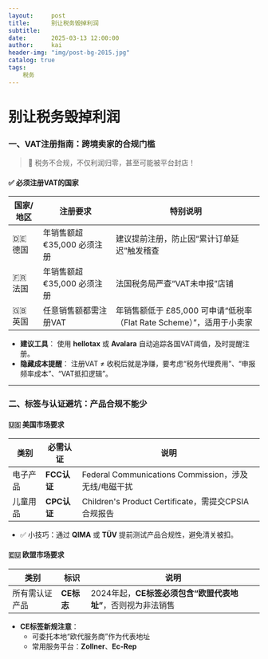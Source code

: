 ```yaml
---
layout:     post
title:      别让税务毁掉利润
subtitle:   
date:       2025-03-13 12:00:00
author:     kai
header-img: "img/post-bg-2015.jpg"
catalog: true
tags:
    税务
---
```

# 别让税务毁掉利润

### 一、VAT注册指南：跨境卖家的合规门槛

> 🚨 税务不合规，不仅利润归零，甚至可能被平台封店！

#### ✅ 必须注册VAT的国家

| 国家/地区 | 注册要求                    | 特别说明                                                     |
| --------- | --------------------------- | ------------------------------------------------------------ |
| 🇩🇪 德国   | 年销售额超 €35,000 必须注册 | 建议提前注册，防止因“累计订单延迟”触发稽查                   |
| 🇫🇷 法国   | 年销售额超 €35,000 必须注册 | 法国税务局严查“VAT未申报”店铺                                |
| 🇬🇧 英国   | 任意销售额都需注册VAT       | 年销售额低于 £85,000 可申请“低税率（Flat Rate Scheme）”，适用于小卖家 |

- **建议工具**：
   使用 **hellotax** 或 **Avalara** 自动追踪各国VAT阈值，及时提醒注册。
- **隐藏成本提醒**：
   注册VAT ≠ 收税后就是净赚，要考虑“税务代理费用”、“申报频率成本”、“VAT抵扣逻辑”。

------

### 二、标签与认证避坑：产品合规不能少

#### 🇺🇸 美国市场要求

| 类别     | 必需认证    | 说明                                                 |
| -------- | ----------- | ---------------------------------------------------- |
| 电子产品 | **FCC认证** | Federal Communications Commission，涉及无线/电磁干扰 |
| 儿童用品 | **CPC认证** | Children's Product Certificate，需提交CPSIA合规报告  |

- ✅ 小技巧：通过 **QIMA** 或 **TÜV** 提前测试产品合规性，避免清关被扣。

#### 🇪🇺 欧盟市场要求

| 类别           | 标识       | 说明                                                         |
| -------------- | ---------- | ------------------------------------------------------------ |
| 所有需认证产品 | **CE标志** | 2024年起，**CE标签必须包含“欧盟代表地址”**，否则视为非法销售 |

- **CE标签新规注意**：
  - 可委托本地“欧代服务商”作为代表地址
  - 常用服务平台：**Zollner**、**Ec-Rep**
